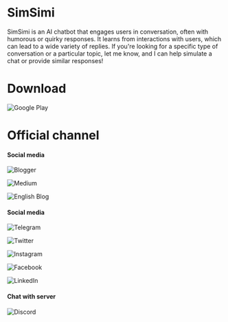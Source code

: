 # SimSimi

SimSimi is an AI chatbot that engages users in conversation, often with humorous or quirky responses. It learns from interactions with users, which can lead to a wide variety of replies. If you're looking for a specific type of conversation or a particular topic, let me know, and I can help simulate a chat or provide similar responses!

# Download

![Google Play](https://img.shields.io/endpoint?url=https%3A%2F%2Fplay.cuzi.workers.dev%2Fplay%3Fi%3Dcom.ismaker.android.simsimi%26l%3D%24name%26m%3D%24shortinstalls&style=flat&logo=GooglePlay&color=Green
)
  
# Official channel
#### Social media

![Blogger](https://img.shields.io/badge/Official%20blog%20SimSimi%20-%20on%20Blogger-%23FF5722?style=flat&logo=Blogger&logoColor=%23FFFFFF)

![Medium](https://img.shields.io/badge/Official%20blog%20SimSimi%20-%20on%20Naver%20Blog-%2303C75A?style=flat&logo=Naver&logoColor=%23FFFFFF)

![English Blog](https://img.shields.io/badge/Official%20blog%20SimSimi%20-%20on%20Medium-white?style=flat&logo=Medium&logoColor=%23FFFFFF)
#### Social media

![Telegram](https://img.shields.io/badge/Official%20channel%20SimSimi%20-%20on%20Telegram-%230088CC?style=flat&logo=Telegram&logoColor=%23FFFFFF) 

![Twitter](https://img.shields.io/badge/Official%20channel%20SimSimi%20-%20on%20Twitter-%231D9BF0?style=flat&logo=X)

![Instagram](https://img.shields.io/badge/Official%20channel%20SimSimi%20-%20on%20Instagram-%231D9BF0?style=flat&logo=Instagram&logoColor=%23FFFFFF&color=%23DD2A7B)

![Facebook](https://img.shields.io/badge/Official%20channel%20SimSimi%20-%20on%20Facebook-%230866FF?style=flat&logo=Facebook&logoColor=%23FFFFFF)

![LinkedIn](https://img.shields.io/badge/Official%20channel%20SimSimi%20-%20on%20LinkedIn-%230077B5?style=flat&logo=LinkedIn&logoColor=%23FFFFFF)
#### Chat with server

![Discord](https://img.shields.io/discord/1019087711732256808?style=flat&logo=Discord&logoColor=%23FFFFFF&color=%235865F2)
